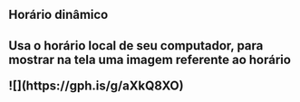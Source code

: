 <h2>Horário dinâmico<h2>
<p>Usa o horário local de seu computador, para mostrar na tela uma imagem referente ao horário<p>
![](https://gph.is/g/aXkQ8XO)

